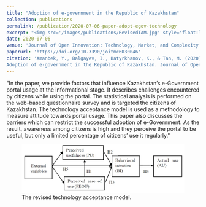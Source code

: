 ```yaml
---
title: "Adoption of e-government in the Republic of Kazakhstan"
collection: publications
permalink: /publication/2020-07-06-paper-adopt-egov-technology
excerpt: "<img src='/images/publications/RevisedTAM.jpg' style='float:left;width:360px;height:120px;'>"
date: 2020-07-06
venue: 'Journal of Open Innovation: Technology, Market, and Complexity'
paperurl: 'https://doi.org/10.3390/joitmc6030046'
citation: 'Amanbek, Y., Balgayev, I., Batyrkhanov, K., & Tan, M. (2020). 
Adoption of e-government in the Republic of Kazakhstan. Journal of Open Innovation: Technology, Market, and Complexity.6(3):46. '
---
```


"In the paper, we provide factors that influence Kazakhstan’s e-Government portal usage at the informational stage. 
It describes challenges encountered by citizens while using the portal. The statistical analysis is performed on the web-based questionnaire 
survey and is targeted the citizens of Kazakhstan. The technology acceptance model is used as a methodology to measure attitude towards portal usage. 
This paper also discusses the barriers which can restrict the successful adoption of e-Government. As the result, awareness among citizens is high and 
they perceive the portal to be useful, but only a limited percentage of citizens’ use it regularly."


<figure>
  <p align="center">
  <div class="image_resize">
  <img src="/images/publications/RevisedTAM.jpg"  alt="">
  <figcaption> The revised technology acceptance model. </figcaption>
  </div>
  </p>
</figure>